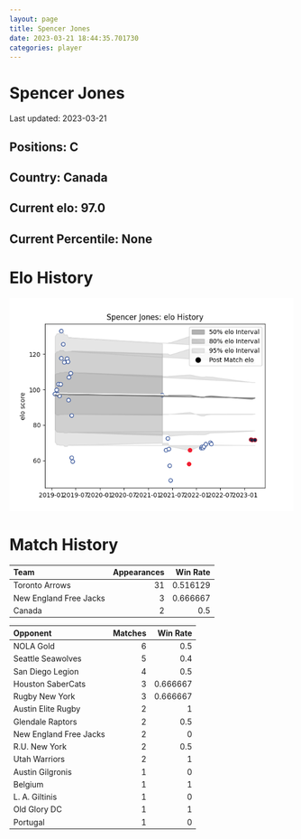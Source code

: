 ```yaml
---  
layout: page  
title: Spencer Jones  
date: 2023-03-21 18:44:35.701730  
categories: player  
---
```

# Spencer Jones


Last updated: 2023-03-21
## Positions: C

## Country: Canada

## Current elo: 97.0

## Current Percentile: None

# Elo History


![elo history](history_SpencerJones.png)
# Match History


| Team                   |   Appearances |   Win Rate |
|:-----------------------|--------------:|-----------:|
| Toronto Arrows         |            31 |   0.516129 |
| New England Free Jacks |             3 |   0.666667 |
| Canada                 |             2 |   0.5      |

| Opponent               |   Matches |   Win Rate |
|:-----------------------|----------:|-----------:|
| NOLA Gold              |         6 |   0.5      |
| Seattle Seawolves      |         5 |   0.4      |
| San Diego Legion       |         4 |   0.5      |
| Houston SaberCats      |         3 |   0.666667 |
| Rugby New York         |         3 |   0.666667 |
| Austin Elite Rugby     |         2 |   1        |
| Glendale Raptors       |         2 |   0.5      |
| New England Free Jacks |         2 |   0        |
| R.U. New York          |         2 |   0.5      |
| Utah Warriors          |         2 |   1        |
| Austin Gilgronis       |         1 |   0        |
| Belgium                |         1 |   1        |
| L. A. Giltinis         |         1 |   0        |
| Old Glory DC           |         1 |   1        |
| Portugal               |         1 |   0        |